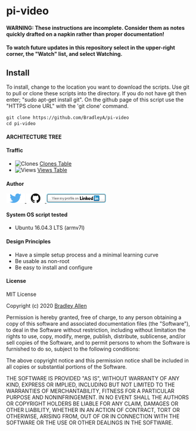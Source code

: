 # pi-video

#### WARNING: These instructions are incomplete. Consider them as notes quickly drafted on a napkin rather than proper documentation!

#### To watch future updates in this repository select in the upper-right corner, the "Watch" list, and select Watching. 

## Install
To install, change to the location you want to download the scripts. Use git to pull or clone these scripts into the directory. If you do not have git then enter; "sudo apt-get install git". On the github page of this script use the "HTTPS clone URL" with the 'git clone' command.

    git clone https://github.com/BradleyA/pi-video
    cd pi-video

#### ARCHITECTURE TREE

#### Traffic
  * <img alt="Clones" src="https://img.shields.io/static/v1?label=Clones&message=14&color=blue">  [Clones Table](images/clone.table.md)
  * <img alt="Views" src="https://img.shields.io/static/v1?label=Views&message=11&color=blue">  [Views Table](images/view.table.md)

#### Author
[<img id="twitter" src="images/twitter.png" width="50" a="twitter.com/bradleyaustintx/">
](https://twitter.com/bradleyaustintx/)   [<img id="github" src="images/github.png" width="50" a="https://github.com/BradleyA/">
](https://github.com/BradleyA/)    [<img src="images/linkedin.png" style="max-width:100%;" >](https://www.linkedin.com/in/bradleyhallen)

#### System OS script tested
 * Ubuntu 16.04.3 LTS (armv7l)

#### Design Principles
 * Have a simple setup process and a minimal learning curve
 * Be usable as non-root
 * Be easy to install and configure

#### License

MIT License

Copyright (c) 2020  [Bradley Allen](https://www.linkedin.com/in/bradleyhallen)

Permission is hereby granted, free of charge, to any person obtaining a copy of this software and associated documentation files (the "Software"), to deal in the Software without restriction, including without limitation the rights to use, copy, modify, merge, publish, distribute, sublicense, and/or sell copies of the Software, and to permit persons to whom the Software is furnished to do so, subject to the following conditions:

The above copyright notice and this permission notice shall be included in all copies or substantial portions of the Software.

THE SOFTWARE IS PROVIDED "AS IS", WITHOUT WARRANTY OF ANY KIND, EXPRESS OR IMPLIED, INCLUDING BUT NOT LIMITED TO THE WARRANTIES OF MERCHANTABILITY, FITNESS FOR A PARTICULAR PURPOSE AND NONINFRINGEMENT. IN NO EVENT SHALL THE AUTHORS OR COPYRIGHT HOLDERS BE LIABLE FOR ANY CLAIM, DAMAGES OR OTHER LIABILITY, WHETHER IN AN ACTION OF CONTRACT, TORT OR OTHERWISE, ARISING FROM, OUT OF OR IN CONNECTION WITH THE SOFTWARE OR THE USE OR OTHER DEALINGS IN THE SOFTWARE.
